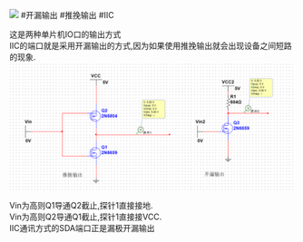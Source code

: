 ![](assets/推挽输出.ms14)
#开漏输出 #推挽输出 #IIC  

这是两种单片机IO口的输出方式  
IIC的端口就是采用开漏输出的方式,因为如果使用推挽输出就会出现设备之间短路的现象.  
![](assets/截图_20231112105128%201.png)

Vin为高则Q1导通Q2截止,探针1直接接地.   
Vin为高则Q2导通Q1截止,探针1直接接VCC.   
IIC通讯方式的SDA端口正是漏极开漏输出   
